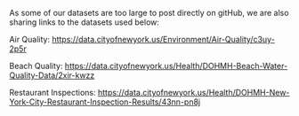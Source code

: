 As some of our datasets are too large to post directly on gitHub, we are also sharing links to the datasets used below:

Air Quality: https://data.cityofnewyork.us/Environment/Air-Quality/c3uy-2p5r

Beach Quality: https://data.cityofnewyork.us/Health/DOHMH-Beach-Water-Quality-Data/2xir-kwzz

Restaurant Inspections: https://data.cityofnewyork.us/Health/DOHMH-New-York-City-Restaurant-Inspection-Results/43nn-pn8j

